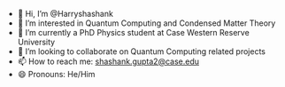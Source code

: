 - 👋 Hi, I’m @Harryshashank
- 👀 I’m interested in Quantum Computing and Condensed Matter Theory
- 🌱 I’m currently a PhD Physics student at Case Western Reserve University
- 💞️ I’m looking to collaborate on Quantum Computing related projects
- 📫 How to reach me: shashank.gupta2@case.edu
- 😄 Pronouns: He/Him


<!---
Harryshashank/Harryshashank is a ✨ special ✨ repository because its `README.md` (this file) appears on your GitHub profile.
You can click the Preview link to take a look at your changes.
--->

